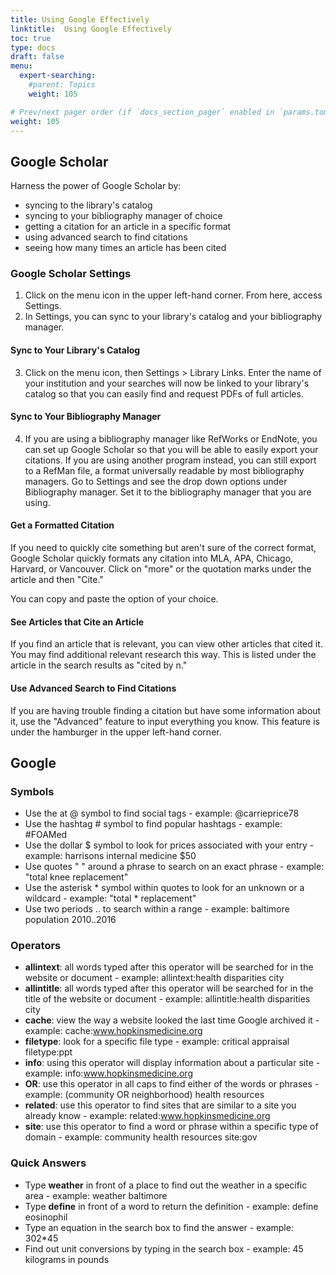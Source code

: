 ```yaml
---
title: Using Google Effectively
linktitle:  Using Google Effectively
toc: true
type: docs
draft: false
menu:
  expert-searching:
    #parent: Topics
    weight: 105

# Prev/next pager order (if `docs_section_pager` enabled in `params.toml`)
weight: 105
---
```


## Google Scholar

Harness the power of Google Scholar by:

* syncing to the library's catalog
* syncing to your bibliography manager of choice
* getting a citation for an article in a specific format
* using advanced search to find citations
* seeing how many times an article has been cited

### Google Scholar Settings

1. Click on the menu icon in the upper left-hand corner. From here, access Settings.
2. In Settings, you can sync to your library's catalog and your bibliography manager.

#### Sync to Your Library's Catalog

3. Click on the menu icon, then Settings > Library Links. Enter the name of your institution and your searches will now be linked to your library's catalog so that you can easily find and request PDFs of full articles.

####  Sync to Your Bibliography Manager

4. If you are using a bibliography manager like RefWorks or EndNote, you can set up Google Scholar so that you will be able to easily export your citations. If you are using another program instead, you can still export to a RefMan file, a format universally readable by most bibliography managers. Go to Settings and see the drop down options under Bibliography manager. Set it to the bibliography manager that you are using.

#### Get a Formatted Citation

If you need to quickly cite something but aren't sure of the correct format, Google Scholar quickly formats any citation into MLA, APA, Chicago, Harvard, or Vancouver. Click on "more" or the quotation marks under the article and then "Cite."

You can copy and paste the option of your choice.

#### See Articles that Cite an Article

If you find an article that is relevant, you can view other articles that cited it. You may find additional relevant research this way. This is listed under the article in the search results as "cited by n."

#### Use Advanced Search to Find Citations

If you are having trouble finding a citation but have some information about it, use the "Advanced" feature to input everything you know. This feature is under the hamburger in the upper left-hand corner.

## Google

### Symbols

* Use the at @ symbol to find social tags - example: @carrieprice78
* Use the hashtag # symbol to find popular hashtags - example: #FOAMed
* Use the dollar $ symbol to look for prices associated with your entry - example: harrisons internal medicine $50
* Use quotes " " around a phrase to search on an exact phrase - example: "total knee replacement"
* Use the asterisk * symbol within quotes to look for an unknown or a wildcard - example: "total * replacement"
* Use two periods .. to search within a range - example: baltimore population 2010..2016

### Operators

* **allintext**: all words typed after this operator will be searched for in the website or document - example: allintext:health disparities city
* **allintitle**: all words typed after this operator will be searched for in the title of the website or document - example: allintitle:health disparities city
* **cache**: view the way a website looked the last time Google archived it - example: cache:www.hopkinsmedicine.org
* **filetype**: look for a specific file type - example: critical appraisal filetype:ppt
* **info**: using this operator will display information about a particular site - example: info:www.hopkinsmedicine.org
* **OR**: use this operator in all caps to find either of the words or phrases - example: (community OR neighborhood) health resources
* **related**: use this operator to find sites that are similar to a site you already know - example: related:www.hopkinsmedicine.org
* **site**: use this operator to find a word or phrase within a specific type of domain - example: community health resources site:gov


### Quick Answers


* Type **weather** in front of a place to find out the weather in a specific area - example: weather baltimore
* Type **define** in front of a word to return the definition - example: define eosinophil
* Type an equation in the search box to find the answer - example: 302*45
* Find out unit conversions by typing in the search box - example: 45 kilograms in pounds

